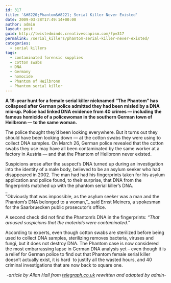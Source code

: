 ```yaml
---
id: 317
title: '&#8220;Phantom&#8221; Serial Killer Never Existed'
date: 2009-03-28T17:49:14+00:00
author: admin
layout: post
guid: http://twistedminds.creativescapism.com/?p=317
permalink: /serial_killers/phantom-serial-killer-never-existed/
categories:
  - serial killers
tags:
  - contaminated forensic supplies
  - cotton swabs
  - DNA
  - Germany
  - homocide
  - Phantom of Heilbronn
  - Phantom serial killer
---
```

<p class="dropcap-first">
  <strong>A 16-year hunt for a female serial killer nicknamed &#8220;The Phantom&#8221; has collapsed after German police admitted they had been misled by a DNA mix-up. Police had linked DNA evidence from 40 crimes — including the famous homicide of a policewoman in the southern German town of Heilbronn — to the same woman. </strong>
</p>

The police thought they&#8217;d been looking everywhere. But it turns out they should have been looking down — at the cotton swabs they were using to collect DNA samples. On March 26, German police revealed that the cotton swabs they use may have all been contaminated by the same worker at a factory in Austria — and that the Phantom of Heilbronn never existed.

Suspicions arose after the suspect&#8217;s DNA turned up during an investigation into the identity of a male body, believed to be an asylum seeker who had disappeared in 2002. The man had had his fingerprints taken for his asylum application and police found, to their surprise, that DNA from the fingerprints matched up with the phantom serial killer&#8217;s DNA.  
_  
&#8220;Obviously that was impossible, as the asylum seeker was a man and the Phantom&#8217;s DNA belonged to a woman,&#8221;_ said Ernst Meiners, a spokesman for the Saarbruecken public prosecutor&#8217;s office.

A second check did not find the Phantom&#8217;s DNA in the fingerprints: _&#8220;That aroused suspicions that the materials were contaminated.&#8221;_

According to experts, even though cotton swabs are sterilized before being used to collect DNA samples, sterilizing removes bacteria, viruses and fungi, but it does not destroy DNA. The Phantom case is now considered the most embarrassing lapse in German DNA analysis yet &#8211; even though it is a relief for German police to find out that Phantom female serial killer doesn&#8217;t actually exist, it is hard  to justify all the wasted hours, and 40 criminal investigations that are now back to square one.

<p style="text-align: right;">
  <em>-article by Allan Hall from <a title="telegraph.co.uk" href="http://www.telegraph.co.uk">telegraph.co.uk</a> rewritten and adapted by admin-</em>
</p>